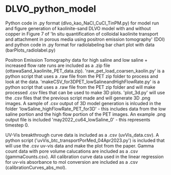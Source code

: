 # DLVO_python_model
Python code in .py format (dlvo_kao_NaCl_CuCl_TinPM.py) for model run and figure generation of kaolinite-sand DLVO model with and without copper in Figure 7 of 'In situ quantification of colloidal kaolinite transport and attachment in porous media using positron emission tomography' (DOI) and python code in .py format for radiolabeling bar chart plot with data (barPlots_radiolabel.py)

Positron Emission Tomography data for high saline and low saline + increased flow rate runs are included as a .zip file (ottawaSand_kaolinite_PET_data.zip). 'raw_pet_load_coarsen_kaolin.py' is a python script that uses a .raw file from the PET zip folder to process and look at the data. 'makeCSV_for3DPET_lowSalineandHighFlowRate.py' is a python script that uses a .raw file from the PET zip folder and will make processed .csv files that can be used to make 3D plots. 'plot_3d.py' will use the .csv files that the previous script made and will generate 3D .png images. A sample of .csv output of 3D model generation is inlcuded in the folder 'lowSaline_highFlowRate_PET_for3D' - this includes data from the low saline portion and the high flow portion of the PET images. An example .png output file is included 'may2022_cu64_lowSaline_0' - this represents timestep 0.

UV-Vis breakthrough curve data is included as a .csv (uvVis_data.csv). A python script ('uvVis_btc_transportPorMed_04Apr2023.py') is included that will use the .csv uv-vis data and make the plot from the paper. Gamma count data with pore volume calucations are included as a .csv (gammaCounts.csv). All calibration curve data used in the linear regression for uv-vis absorbance to mol conversion are included as a .csv (calibrationCurves_abs_mol).
